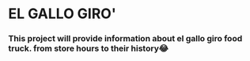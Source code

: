 # EL GALLO GIRO'

### This project will provide information about el gallo giro food truck. from store hours to their history:joy:
